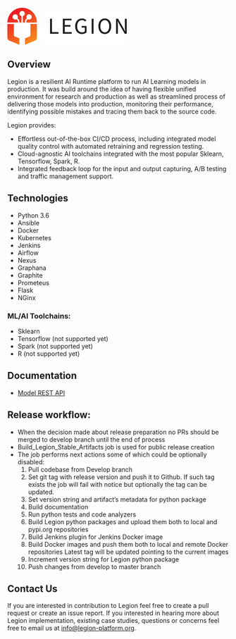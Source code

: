 ![LegionLogo](docs/images/legion-logo-h.png)

## Overview

Legion is a resilient AI Runtime platform to run AI Learning models in production.
It was build around the idea of having flexible unified environment for research and production as well as streamlined process of 
delivering those models into production, monitoring their performance, identifying possible mistakes and tracing them back to the source code.

Legion provides: 

* Effortless out-of-the-box CI/CD process, including integrated model quality control with automated retraining and regression testing.
* Cloud-agnostic AI toolchains integrated with the most popular Sklearn, Tensorflow, Spark, R.
* Integrated feedback loop for the input and output capturing, A/B testing and traffic management support.

## Technologies	

* Python 3.6
* Ansible
* Docker
* Kubernetes
* Jenkins
* Airflow
* Nexus
* Graphana
* Graphite
* Prometeus
* Flask
* NGinx

### ML/AI Toolchains:

* Sklearn
* Tensorflow (not supported yet)
* Spark (not supported yet)
* R (not supported yet)
	
## Documentation
* [Model REST API](legion/docs/source/model_rest_api.md)

##  Release workflow:
-	When the decision made about release preparation no PRs should be merged to develop branch until the end of process
-	Build_Legion_Stable_Artifacts job is used for public release creation
-	The job performs next actions some of which could be optionally disabled:
    1.	Pull codebase from Develop branch 
    2.	Set git tag with release version and push it to Github. 
        If such tag exists the job will fail with notice but optionally the tag can be updated. 
    3.	Set version string and artifact’s metadata for python package
    4.	Build documentation
    5.	Run python tests and code analyzers
    6.	Build Legion python packages and upload them both to local and pypi.org repositories
    7.	Build Jenkins plugin for Jenkins Docker image
    8.	Build Docker images and push them both to local and remote Docker repositories
        Latest tag will be updated pointing to the current images
    9.	Increment version string for Legion python package
    10.	Push changes from develop to master branch

## Contact Us
If you are interested in contribution to Legion feel free to create a pull request or create an issue report.
If you interested in hearing more about Legion implementation, existing case studies, questions or concerns feel free to email us at [info@legion-platform.org](mailto:info@legion-platform.org).
